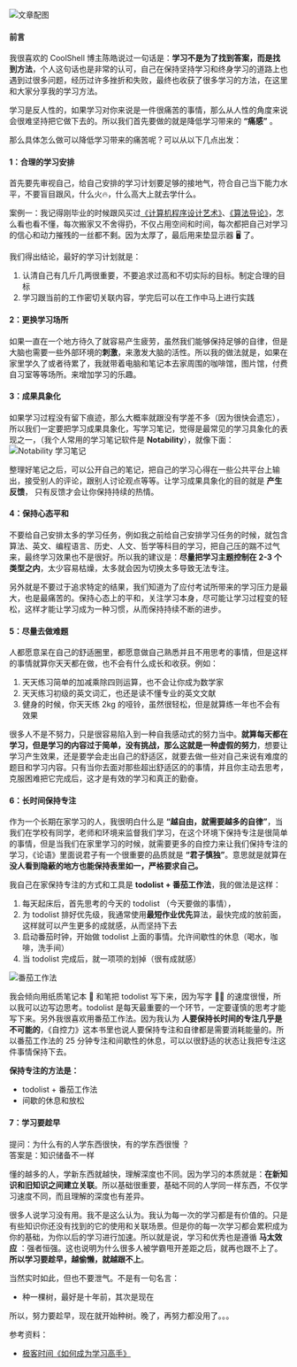 ![文章配图](https://pcloud-1258173945.cos.ap-guangzhou.myqcloud.com/uPic/q6QMb8.jpg)

#### 前言

我很喜欢的 CoolShell 博主陈皓说过一句话是：**学习不是为了找到答案，而是找到方法**，个人这句话也是非常的认可，自己在保持坚持学习和终身学习的道路上也遇到过很多问题，经历过许多挫折和失败，最终也收获了很多学习的方法，在这里和大家分享我的学习方法。

学习是反人性的，如果学习对你来说是一件很痛苦的事情，那么从人性的角度来说会很难坚持把它做下去的。所以我们首先要做的就是降低学习带来的 **“痛感”** 。

那么具体怎么做可以降低学习带来的痛苦呢？可以从以下几点出发：

#### 1：合理的学习安排
首先要先审视自己，给自己安排的学习计划要足够的接地气，符合自己当下能力水平，不要盲目跟风，什么火🔥，什么高大上就去学什么。  

案例一：我记得刚毕业的时候跟风买过[《计算机程序设计艺术》](https://book.douban.com/subject/26681685/)、[《算法导论》](https://book.douban.com/subject/1152912/)，怎么看也看不懂，每次搬家又不舍得扔，不仅占用空间和时间，每次都把自己对学习的信心和动力摧残的一丝都不剩。因为太厚了，最后用来垫显示器 🖥 了。

我们得出结论，最好的学习计划就是：
1. 认清自己有几斤几两很重要，不要追求过高和不切实际的目标。制定合理的目标
2. 学习跟当前的工作密切关联内容，学完后可以在工作中马上进行实践

#### 2：更换学习场所
如果一直在一个地方待久了就容易产生疲劳，虽然我们能够保持足够的自律，但是大脑也需要一些外部环境的**刺激**，来激发大脑的活性。所以我的做法就是，如果在家里学久了或者待累了，我就带着电脑和笔记本去家周围的咖啡馆，图片馆，付费自习室等等场所。来增加学习的乐趣。

#### 3：成果具象化
如果学习过程没有留下痕迹，那么大概率就跟没有学差不多（因为很快会遗忘），所以我们一定要把学习成果具象化，写学习笔记，觉得是最常见的学习具象化的表现之一，（我个人常用的学习笔记软件是 **Notability**），就像下面：  
![Notability 学习笔记](https://pcloud-1258173945.cos.ap-guangzhou.myqcloud.com/uPic/5ZS1Tw.png)

整理好笔记之后，可以公开自己的笔记，把自己的学习心得在一些公共平台上输出，接受别人的评论，跟别人讨论观点等等。让学习成果具象化的目的就是 **产生反馈**， 只有反馈才会让你保持持续的热情。

#### 4：保持心态平和
不要给自己安排太多的学习任务，例如我之前给自己安排学习任务的时候，就包含算法、英文、编程语言、历史、人文、哲学等科目的学习，把自己压的踹不过气来，最终学习效果也不是很好。所以我的建议是：**尽量把学习主题控制在 2-3 个类型之内**，太少容易枯燥，太多就会因为切换太多导致无法专注。  

另外就是不要过于追求特定的结果，我们知道为了应付考试所带来的学习压力是最大，也是最痛苦的。保持心态上的平和，关注学习本身，尽可能让学习过程变的轻松，这样才能让学习成为一种习惯，从而保持持续不断的进步。

#### 5：尽量去做难题
人都愿意呆在自己的舒适圈里，都愿意做自己熟悉并且不用思考的事情，但是这样的事情就算你天天都在做，也不会有什么成长和收获。例如：
1. 天天练习简单的加减乘除四则运算，也不会让你成为数学家
2. 天天练习初级的英文词汇，也还是读不懂专业的英文文献
3. 健身的时候，你天天练 2kg 的哑铃，虽然很轻松，但是就算练一年也不会有效果

很多人不是不努力，只是很容易陷入到一种自我感动式的努力当中。**就算每天都在学习，但是学习的内容过于简单，没有挑战，那么这就是一种虚假的努力**，想要让学习产生效果，还是要学会走出自己的舒适区，就要去做一些对自己来说有难度的题目和学习内容。只有当你去面对那些超出舒适区的的事情，并且你主动去思考，克服困难把它完成后，这才是有效的学习和真正的勤奋。

#### 6：长时间保持专注
作为一个长期在家学习的人，我很明白什么是 **“越自由，就需要越多的自律”**，当我们在学校有同学，老师和环境来监督我们学习，在这个环境下保持专注是很简单的事情，但是当我们在家里学习的时候，就需要更多的自控力来让我们保持专注的学习，《论语》里面说君子有一个很重要的品质就是 **“君子慎独”**。意思就是就算在 **没人看到隐蔽的地方也能保持表里如一，严格要求自己。**

我自己在家保持专注的方式和工具是 **todolist + 番茄工作法**，我的做法是这样：
1. 每天起床后，首先思考的今天的 todolist （今天要做的事情），
2. 为 todolist 排好优先级，我通常使用**最短作业优先**算法，最快完成的放前面，这样就可以产生更多的成就感，从而坚持下去
3. 启动番茄时钟，开始做 todolist 上面的事情。允许间歇性的休息（喝水，咖啡，洗手间）
4. 当 todolist 完成后，就一项项的划掉（很有成就感）

![番茄工作法](https://pcloud-1258173945.cos.ap-guangzhou.myqcloud.com/uPic/H2bmpU.png)

我会倾向用纸质笔记本 📒 和笔把 todolist 写下来，因为写字 ✍🏻 的速度很慢，所以我可以边写边思考。todolist 是每天最重要的一个环节，一定要谨慎的思考才能写下来。另外我很喜欢用番茄工作法。因为我认为 **人要保持长时间的专注几乎是不可能的**，《自控力》这本书里也说人要保持专注和自律都是需要消耗能量的。所以番茄工作法的 25 分钟专注和间歇性的休息，可以以很舒适的状态让我把专注这件事情保持下去。

**保持专注的方法是：**
- todolist + 番茄工作法
- 间歇的休息和放松

#### 7：学习要趁早
提问：为什么有的人学东西很快，有的学东西很慢 ？  
答案是：知识储备不一样  

懂的越多的人，学新东西就越快，理解深度也不同。因为学习的本质就是：**在新知识和旧知识之间建立关联**。所以基础很重要，基础不同的人学同一样东西，不仅学习速度不同，而且理解的深度也有差异。  

很多人说学习没有用。我不是这么认为。我认为每一次的学习都是有价值的。只是有些知识你还没有找到的它的使用和关联场景。但是你的每一次学习都会累积成为你的基础，为你以后的学习进行加速。所以就是说，学习和优秀也是遵循 **马太效应** ：强者恒强。这也说明为什么很多人被学霸甩开差距之后，就再也跟不上了。**所以学习要趁早，越偷懒，就越跟不上**。

当然实时如此，但也不要泄气。不是有一句名言：
- 种一棵树，最好是十年前，其次是现在

所以，努力要趁早，现在就开始种树。晚了，再努力都没用了。。。

参考资料：
- [极客时间《如何成为学习高手》](https://time.geekbang.org/column/intro/100081501?tab=catalog)